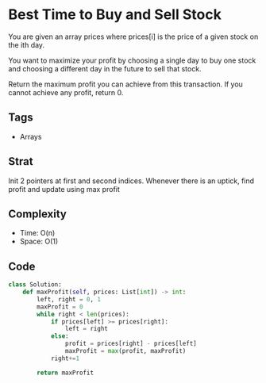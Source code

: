 # Best Time to Buy and Sell Stock

You are given an array prices where prices[i] is the price of a given stock on the ith day.

You want to maximize your profit by choosing a single day to buy one stock and choosing a different day in the future to sell that stock.

Return the maximum profit you can achieve from this transaction. If you cannot achieve any profit, return 0.

## Tags

- Arrays

## Strat

Init 2 pointers at first and second indices. Whenever there is an uptick, find profit and update using max profit

## Complexity

- Time: O(n)
- Space: O(1)

## Code

```python
class Solution:
    def maxProfit(self, prices: List[int]) -> int:
        left, right = 0, 1
        maxProfit = 0
        while right < len(prices):
            if prices[left] >= prices[right]:
                left = right
            else:
                profit = prices[right] - prices[left]
                maxProfit = max(profit, maxProfit)
            right+=1

        return maxProfit
```
